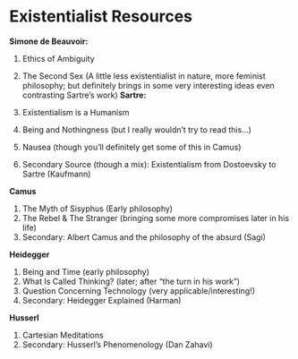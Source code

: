 # Existentialist Resources
**Simone de Beauvoir:** 

1. Ethics of Ambiguity
2. The Second Sex (A little less existentialist in nature, more feminist philosophy; but definitely brings in some very interesting ideas even contrasting Sartre’s work)
**Sartre:**

1. Existentialism is a Humanism 
2. Being and Nothingness (but I really wouldn’t try to read this…)
3. Nausea (though you’ll definitely get some of this in Camus)
4. Secondary Source (though a mix): Existentialism from Dostoevsky to Sartre (Kaufmann)

**Camus**
1. The Myth of Sisyphus (Early philosophy)
2. The Rebel & The Stranger (bringing some more compromises later in his life)
3. Secondary: Albert Camus and the philosophy of the absurd (Sagi)

**Heidegger**

1. Being and Time (early philosophy)
2. What Is Called Thinking? (later; after “the turn in his work”)
3. Question Concerning Technology (very applicable/interesting!)
4. Secondary: Heidegger Explained (Harman)

**Husserl**

1. Cartesian Meditations
2. Secondary: Husserl’s Phenomenology (Dan Zahavi)



